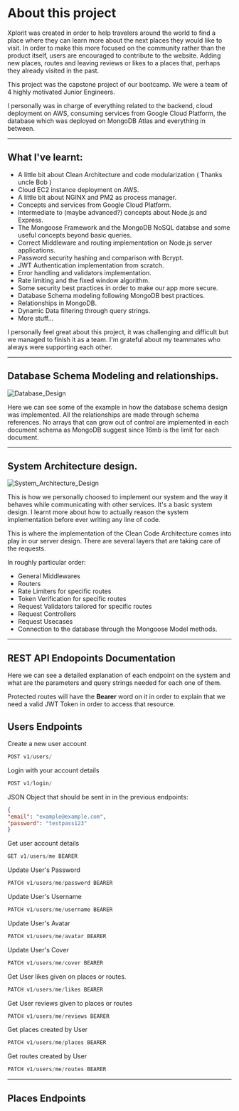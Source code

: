 # About this project

Xplorit was created in order to help travelers around the world to find a place where they can learn more about the next places they would like to visit. In order to make this more focused on the community rather than the product itself, users are encouraged to contribute to the website. Adding new places, routes and leaving reviews or likes to a places that, perhaps they already visited in the past.

This project was the capstone project of our bootcamp. We were a team of 4 highly motivated Junior Engineers.

I personally was in charge of everything related to the backend, cloud deployment on AWS, consuming services from Google Cloud Platform, the database which was deployed on MongoDB Atlas and everything in between.

***

## What I've learnt:

- A little bit about Clean Architecture and code modularization ( Thanks uncle Bob )
- Cloud EC2 instance deployment on AWS.
- A little bit about NGINX and PM2 as process manager.
- Concepts and services from Google Cloud Platform.
- Intermediate to (maybe advanced?) concepts about Node.js and Express.
- The Mongoose Framework and the MongoDB NoSQL databse and some useful concepts beyond basic queries.
- Correct Middleware and routing implementation on Node.js server applications. 
- Password security hashing and comparison with Bcrypt.
- JWT Authentication implementation from scratch.
- Error handling and validators implementation.
- Rate limiting and the fixed window algorithm.
- Some security best practices in order to make our app more secure.
- Database Schema modeling following MongoDB best practices.
- Relationships in MongoDB.
- Dynamic Data filtering through query strings.
- More stuff...

I personally feel great about this project, it was challenging and difficult but we managed to finish it as a team. I'm grateful about my teammates who always were supporting each other. 

***

## Database Schema Modeling and relationships.

![Database_Design](https://storage.googleapis.com/xplorit-images/docs/database1.PNG)

Here we can see some of the example in how the database schema design was implemented. All the relationships are made through schema references. No arrays that can grow out of control are implemented in each document schema as MongoDB suggest since 16mb is the limit for each document.

***

## System Architecture design.

![System_Architecture_Design](https://storage.googleapis.com/xplorit-images/docs/architecture1.PNG)

This is how we personally choosed to implement our system and the way it behaves while communicating with other services. It's a basic system design. I learnt more about how to actually reason the system implementation before ever writing any line of code. 

This is where the implementation of the Clean Code Architecture comes into play in our server design. There are several layers that are taking care of the requests.

In roughly particular order:

- General Middlewares
- Routers
- Rate Limiters for specific routes
- Token Verification for specific routes
- Request Validators tailored for specific routes
- Request Controllers 
- Request Usecases
- Connection to the database through the Mongoose Model methods.

***

## REST API Endopoints Documentation

Here we can see a detailed explanation of each endpoint on the system and what are the parameters and query strings needed for each one of them.

Protected routes will have the **Bearer** word on it in order to explain that we need a valid JWT Token in order to access that resource.

## Users Endpoints

Create a new user account 

```js
POST v1/users/
``` 

Login with your account details

```js
POST v1/login/ 
```

JSON Object that should be sent in in the previous endpoints:

```json
{
"email": "example@example.com",
"password": "testpass123"
}
```

Get user account details 

```js
GET v1/users/me BEARER
```

Update User's Password 

```js
PATCH v1/users/me/password BEARER
```

Update User's Username 

```js
PATCH v1/users/me/username BEARER
```
Update User's Avatar

```js
PATCH v1/users/me/avatar BEARER
```

Update User's Cover

```js
PATCH v1/users/me/cover BEARER
```

Get User likes given on places or routes.

```js
PATCH v1/users/me/likes BEARER
```

Get User reviews given to places or routes

```js
PATCH v1/users/me/reviews BEARER
```

Get places created by User

```js
PATCH v1/users/me/places BEARER
```

Get routes created by User

```js
PATCH v1/users/me/routes BEARER
```

***

## Places Endpoints
